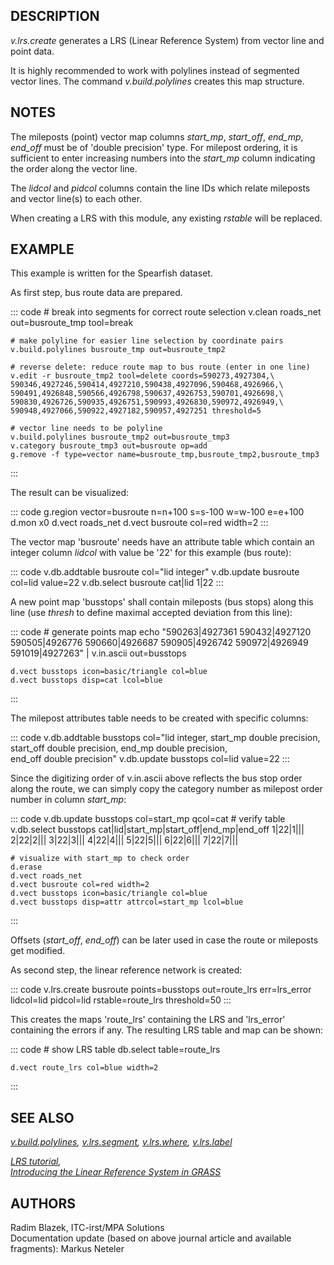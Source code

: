 ## DESCRIPTION

*v.lrs.create* generates a LRS (Linear Reference System) from vector
line and point data.

It is highly recommended to work with polylines instead of segmented
vector lines. The command *v.build.polylines* creates this map
structure.

## NOTES

The mileposts (point) vector map columns *start_mp*, *start_off*,
*end_mp*, *end_off* must be of \'double precision\' type. For milepost
ordering, it is sufficient to enter increasing numbers into the
*start_mp* column indicating the order along the vector line.

The *lidcol* and *pidcol* columns contain the line IDs which relate
mileposts and vector line(s) to each other.

When creating a LRS with this module, any existing *rstable* will be
replaced.

## EXAMPLE

This example is written for the Spearfish dataset.

As first step, bus route data are prepared.

::: code
    # break into segments for correct route selection
    v.clean roads_net out=busroute_tmp tool=break

    # make polyline for easier line selection by coordinate pairs
    v.build.polylines busroute_tmp out=busroute_tmp2

    # reverse delete: reduce route map to bus route (enter in one line)
    v.edit -r busroute_tmp2 tool=delete coords=590273,4927304,\
    590346,4927246,590414,4927210,590438,4927096,590468,4926966,\
    590491,4926848,590566,4926798,590637,4926753,590701,4926698,\
    590830,4926726,590935,4926751,590993,4926830,590972,4926949,\
    590948,4927066,590922,4927182,590957,4927251 threshold=5

    # vector line needs to be polyline
    v.build.polylines busroute_tmp2 out=busroute_tmp3
    v.category busroute_tmp3 out=busroute op=add
    g.remove -f type=vector name=busroute_tmp,busroute_tmp2,busroute_tmp3
:::

The result can be visualized:

::: code
    g.region vector=busroute n=n+100 s=s-100 w=w-100 e=e+100
    d.mon x0
    d.vect roads_net
    d.vect busroute col=red width=2
:::

The vector map \'busroute\' needs have an attribute table which contain
an integer column *lidcol* with value be \'22\' for this example (bus
route):

::: code
    v.db.addtable busroute col="lid integer"
    v.db.update busroute col=lid value=22
    v.db.select busroute
    cat|lid
    1|22
:::

A new point map \'busstops\' shall contain mileposts (bus stops) along
this line (use *thresh* to define maximal accepted deviation from this
line):

::: code
    # generate points map
    echo "590263|4927361
    590432|4927120
    590505|4926776
    590660|4926687
    590905|4926742
    590972|4926949
    591019|4927263" | v.in.ascii out=busstops

    d.vect busstops icon=basic/triangle col=blue
    d.vect busstops disp=cat lcol=blue
:::

The milepost attributes table needs to be created with specific columns:

::: code
    v.db.addtable busstops col="lid integer, start_mp double precision, \
                start_off double precision, end_mp double precision, \
                end_off double precision"
    v.db.update busstops col=lid value=22
:::

Since the digitizing order of v.in.ascii above reflects the bus stop
order along the route, we can simply copy the category number as
milepost order number in column *start_mp*:

::: code
    v.db.update busstops col=start_mp qcol=cat
    # verify table
    v.db.select busstops
    cat|lid|start_mp|start_off|end_mp|end_off
    1|22|1|||
    2|22|2|||
    3|22|3|||
    4|22|4|||
    5|22|5|||
    6|22|6|||
    7|22|7|||

    # visualize with start_mp to check order
    d.erase
    d.vect roads_net
    d.vect busroute col=red width=2
    d.vect busstops icon=basic/triangle col=blue
    d.vect busstops disp=attr attrcol=start_mp lcol=blue
:::

Offsets (*start_off*, *end_off*) can be later used in case the route or
mileposts get modified.

As second step, the linear reference network is created:

::: code
    v.lrs.create busroute points=busstops out=route_lrs err=lrs_error \
                 lidcol=lid pidcol=lid rstable=route_lrs threshold=50
:::

This creates the maps \'route_lrs\' containing the LRS and \'lrs_error\'
containing the errors if any. The resulting LRS table and map can be
shown:

::: code
    # show LRS table
    db.select table=route_lrs

    d.vect route_lrs col=blue width=2
:::

## SEE ALSO

*[v.build.polylines](v.build.polylines.html),
[v.lrs.segment](v.lrs.segment.html), [v.lrs.where](v.lrs.where.html),
[v.lrs.label](v.lrs.label.html)*

*[LRS tutorial](lrs.html),\
[Introducing the Linear Reference System in
GRASS](http://gisws.media.osaka-cu.ac.jp/grass04/viewpaper.php?id=50)*

## AUTHORS

Radim Blazek, ITC-irst/MPA Solutions\
Documentation update (based on above journal article and available
fragments): Markus Neteler
